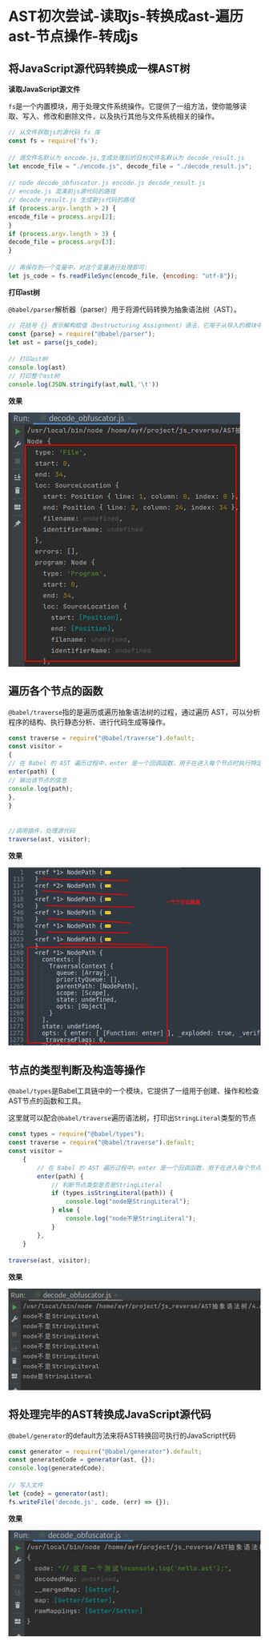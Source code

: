 # AST初次尝试-读取js-转换成ast-遍历ast-节点操作-转成js

## 将JavaScript源代码转换成一棵AST树

**读取JavaScript源文件**

`fs`是一个内置模块，用于处理文件系统操作。它提供了一组方法，使你能够读取、写入、修改和删除文件，以及执行其他与文件系统相关的操作。

```javascript
// 从文件获取js的源代码 fs 库
const fs = require('fs');

// 源文件名默认为 encode.js,生成处理后的目标文件名默认为 decode_result.js
let encode_file = "./encode.js", decode_file = "./decode_result.js";

// node decode_obfuscator.js encode.js decode_result.js
// encode.js 混淆前js源代码的路径
// decode_result.js 生成新js代码的路径
if (process.argv.length > 2) {
encode_file = process.argv[2];
}
if (process.argv.length > 3) {
decode_file = process.argv[3];
}

// 再保存到一个变量中，对这个变量进行处理即可:
let js_code = fs.readFileSync(encode_file, {encoding: "utf-8"});
```

**打印ast树**

`@babel/parser`解析器（parser）用于将源代码转换为抽象语法树（AST）。

```javascript
// 花括号 {} 表示解构赋值（Destructuring Assignment）语法，它用于从导入的模块中选择性地提取需要的属性或方法。
const {parse} = require("@babel/parser");
let ast = parse(js_code);

// 打印ast树
console.log(ast)
// 打印整个ast树
console.log(JSON.stringify(ast,null,'\t'))
```

**效果**

![debugger](./img/1.png)

## 遍历各个节点的函数

`@babel/traverse`指的是遍历或遍历抽象语法树的过程，通过遍历 AST，可以分析程序的结构、执行静态分析、进行代码生成等操作。

```javascript
const traverse = require("@babel/traverse").default;
const visitor =
{
// 在 Babel 的 AST 遍历过程中，enter 是一个回调函数，用于在进入每个节点时执行特定的操作
enter(path) {
// 输出该节点的信息
console.log(path);
},
}


//调用插件，处理源代码
traverse(ast, visitor);
```
**效果**

![debugger](./img/2.png)

## 节点的类型判断及构造等操作

`@babel/types`是Babel工具链中的一个模块，它提供了一组用于创建、操作和检查AST节点的函数和工具。

这里就可以配合`@babel/traverse`遍历语法树，打印出`StringLiteral`类型的节点

```javascript
const types = require("@babel/types");
const traverse = require("@babel/traverse").default;
const visitor =
    {
        // 在 Babel 的 AST 遍历过程中，enter 是一个回调函数，用于在进入每个节点时执行特定的操作
        enter(path) {
            // 判断节点类型是否是StringLiteral
            if (types.isStringLiteral(path)) {
                console.log("node是StringLiteral");
            } else {
                console.log("node不是StringLiteral");
            }
        },
    }

traverse(ast, visitor);
```
**效果**

![debugger](./img/3.png)

## 将处理完毕的AST转换成JavaScript源代码

`@babel/generator`的default方法来将AST转换回可执行的JavaScript代码

```javascript
const generator = require("@babel/generator").default;
const generatedCode = generator(ast, {});
console.log(generatedCode);

// 写入文件
let {code} = generator(ast);
fs.writeFile('decode.js', code, (err) => {});
```

**效果**

![debugger](./img/4.png)